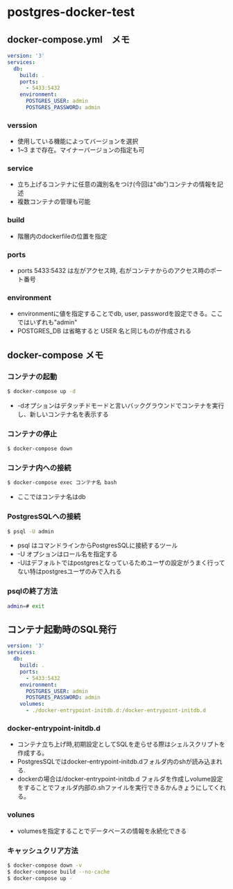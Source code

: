 # postgres-docker-test

## docker-compose.yml　メモ
```yml
version: '3'
services:
  db:
    build: .
    ports:
      - 5433:5432
    environment:
      POSTGRES_USER: admin
      POSTGRES_PASSWORD: admin
```
### verssion 
- 使用している機能によってバージョンを選択
- 1~3 まで存在。マイナーバージョンの指定も可
### service
- 立ち上げるコンテナに任意の識別名をつけ(今回は"db")コンテナの情報を記述
- 複数コンテナの管理も可能
### build
- 階層内のdockerfileの位置を指定
### ports
- ports 5433:5432 は左がアクセス時, 右がコンテナからのアクセス時のポート番号
### environment
- environmentに値を指定することでdb, user, passwordを設定できる。ここではいずれも"admin"
- POSTGRES_DB は省略すると USER 名と同じものが作成される

## docker-compose メモ
### コンテナの起動
```sh
$ docker-compose up -d
```
- -dオプションはデタッチドモードと言いバックグラウンドでコンテナを実行し、新しいコンテナ名を表示する
### コンテナの停止
```sh
$ docker-compose down
```
### コンテナ内への接続
```sh
$ docker-compose exec コンテナ名 bash
```
- ここではコンテナ名はdb
### PostgresSQLへの接続
```sh
$ psql -U admin
```
- psql はコマンドラインからPostgresSQLに接続するツール
- -U オプションはロール名を指定する　
- -Uはデフォルトではpostgresとなっているためユーザの設定がうまく行ってない特はpostgresユーザのみで入れる

### psqlの終了方法
```sh
admin=# exit
```

## コンテナ起動時のSQL発行
```yml
version: '3'
services:
  db:
    build: .
    ports:
      - 5433:5432
    environment:
      POSTGRES_USER: admin
      POSTGRES_PASSWORD: admin
    volumes:
      - ./docker-entrypoint-initdb.d:/docker-entrypoint-initdb.d
```

### docker-entrypoint-initdb.d
- コンテナ立ち上げ時,初期設定としてSQLを走らせる際はシェルスクリプトを作成する。
- PostgresSQLではdocker-entrypoint-initdb.dフォルダ内のshが読み込まれる.
- dockerの場合は/docker-entrypoint-initdb.d フォルダを作成しvolume設定をすることでフォルダ内部の.shファイルを実行できるかんきょうにしてくれる。

### volunes
- volumesを指定することでデータベースの情報を永続化できる

### キャッシュクリア方法
```sh
$ docker-compose down -v
$ docker-compose build --no-cache
$ docker-compose up -
```

